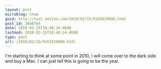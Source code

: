 ```yaml
---
layout: post
microblog: true
guid: http://twit.vmstan.com/2010/02/15/9162629808.html
post_id: 3048784
date: 2010-02-15T18:48:14-0600
lastmod: 2010-02-15T18:48:14-0600
type: post
url: /2010/02/15/9162629808.html
---
```

I'm starting to think at some point in 2010, I will come over to the dark side and buy a Mac. I can just tell this is going to be the year.
